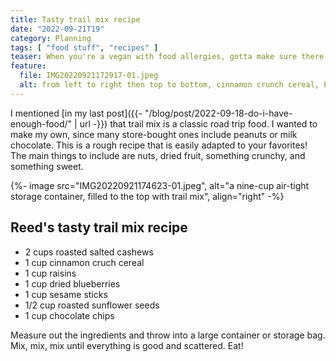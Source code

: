 ```yaml
---
title: Tasty trail mix recipe
date: "2022-09-21T19"
category: Planning
tags: [ "food stuff", "recipes" ]
teaser: When you're a vegan with food allergies, gotta make sure there's plenty to eat.
feature:
  file: IMG20220921172917-01.jpeg
  alt: from left to right then top to bottom, cinnamon crunch cereal, Enjoy Life chocolate chunks, salted sesame sticks, raisins, roasted sunflower seeds, roasted cashews, dried blueberries
---
```


I mentioned [in my last post]({{- "/blog/post/2022-09-18-do-i-have-enough-food/" | url -}}) that trail mix is a classic road trip food. I wanted to make my own, since many store-bought ones include peanuts or milk chocolate. This is a rough recipe that is easily adapted to your favorites! The main things to include are nuts, dried fruit, something crunchy, and something sweet.

{%- image src="IMG20220921174623-01.jpeg", alt="a nine-cup air-tight storage container, filled to the top with trail mix", align="right" -%}

## Reed's tasty trail mix recipe

- 2 cups roasted salted cashews
- 1 cup cinnamon cruch cereal
- 1 cup raisins
- 1 cup dried blueberries
- 1 cup sesame sticks
- 1/2 cup roasted sunflower seeds
- 1 cup chocolate chips

Measure out the ingredients and throw into a large container or storage bag. Mix, mix, mix until everything is good and scattered. Eat!
